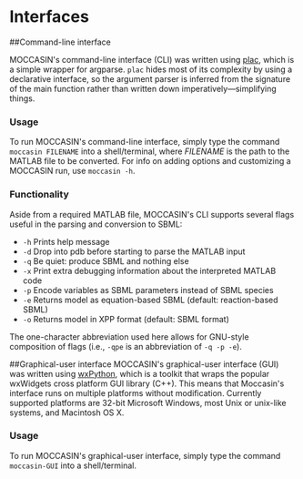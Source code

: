 Interfaces
======================

##Command-line interface

MOCCASIN's command-line interface (CLI) was written using [plac](https://pypi.python.org/pypi/plac), which is a simple wrapper for argparse. `plac` hides most of its complexity by using a declarative interface, so the argument parser is inferred from the signature of the main function rather than written down imperatively&mdash;simplifying things.

### Usage

To run MOCCASIN's command-line interface, simply type the command `moccasin FILENAME` into a shell/terminal, where *FILENAME* is the path to the MATLAB file to be converted. For info on adding options and customizing a MOCCASIN run, use `moccasin -h`.

### Functionality

Aside from a required MATLAB file, MOCCASIN's CLI supports several flags useful in the parsing and conversion to SBML:

* `-h` Prints help message
* `-d` Drop into pdb before starting to parse the MATLAB input
* `-q` Be quiet: produce SBML and nothing else
* `-x` Print extra debugging information about the interpreted MATLAB code
* `-p` Encode variables as SBML parameters instead of SBML species
* `-e` Returns model as equation-based SBML (default: reaction-based SBML)
* `-o` Returns model in XPP format (default: SBML format)

The one-character abbreviation used here allows for GNU-style composition of flags (i.e., `-qpe` is an abbreviation of `-q -p -e`).


##Graphical-user interface
MOCCASIN's graphical-user interface (GUI) was written using [wxPython](http://www.wxpython.org/), which is a toolkit that wraps the popular wxWidgets cross platform GUI library (C++). This means that Moccasin's interface runs on multiple platforms without modification. Currently supported platforms are 32-bit Microsoft Windows, most Unix or unix-like systems, and Macintosh OS X.

### Usage

To run MOCCASIN's graphical-user interface, simply type the command `moccasin-GUI` into a shell/terminal.
